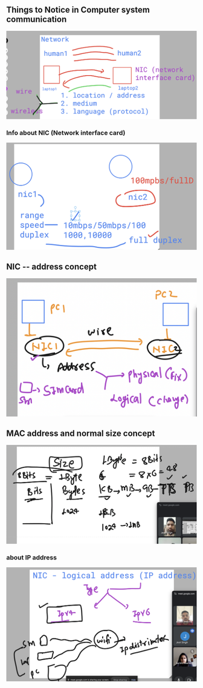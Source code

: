 ## Things to Notice in Computer system communication 

<img src="nic1.png">

### Info about NIC (Network interface card)

<img src="nic2.png">

## NIC -- address concept

<img src="nic3.png">

## MAC address and normal size concept 

<img src="mac1.png">

### about IP address 

<img src="ipv4.png">

